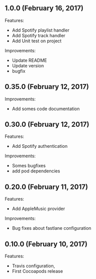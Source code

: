 ## 1.0.0 (February 16, 2017)

Features:

- Add Spotify playlist handler
- Add Spotify track handler
- Add Unit test on project

Improvements:

- Update README
- Update version
- bugfix

## 0.35.0 (February 12, 2017)

Improvements:

- Add somes code documentation

## 0.30.0 (February 12, 2017)

Features:

- Add Spotify authentication

Improvements:

- Somes bugfixes
- add pod dependencies

## 0.20.0 (February 11, 2017)

Features:

- Add AppleMusic provider

Improvements:

- Bug fixes about fastlane configuration

## 0.10.0 (February 10, 2017)

Features:

- Travis configuration,
- First Cocoapods release
